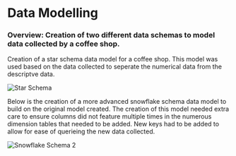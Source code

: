# Data Modelling

### Overview: Creation of two different data schemas to model data collected by a coffee shop. 

Creation of a star schema data model for a coffee shop. This model was used based on the data collected to seperate the numerical data from the descriptve data. 


![Star Schema](https://user-images.githubusercontent.com/99413257/157258523-b339a98c-473b-4b78-9bf3-9619de881339.jpg)



Below is the creation of a more advanced snowflake schema data model to build on the original model created.
The creation of this model needed extra care to ensure columns did not feature multiple times in the numerous dimension tables that needed to be added. New keys had to be added to allow for ease of querieing the new data collected. 


![Snowflake Schema 2](https://user-images.githubusercontent.com/99413257/157870749-77c6f726-d65a-4bdc-89c6-d3c87c6f5858.jpg)


